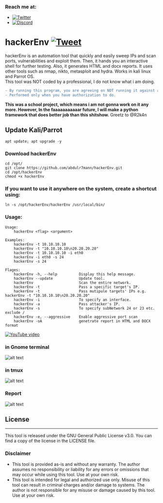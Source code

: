 ### Reach me at:
- [![Twitter](https://img.shields.io/twitter/follow/abdulr7mann?style=social)](https://twitter.com/intent/follow?screen_name=abdulr7mann)
- [![Discord](https://user-images.githubusercontent.com/7288322/34429152-141689f8-ecb9-11e7-8003-b5a10a5fcb29.png?label=Join&amp;style=social)](https://discord.gg/pN5dPYu)

# hackerEnv [![Tweet](https://img.shields.io/twitter/url/http/shields.io.svg?label=Tweet%20it&amp;style=social)](https://twitter.com/intent/tweet?text=hackerEnv%20-%20an%20automation%20tool%20that%20quickly%20and%20easily%20sweep%20ips%20and%20scan%20ports,%20vulnerablities%20and%20exploit%20them%20and%20generates%20a%20report.%20by%20@abdulr7mann%20https://github.com/abdulr7mann/hackerEnv.git&hashtags=security,hacking,redteam,pentester,pentest,kali,kali-linux)
hackerEnv is an automation tool that quickly and easily sweep IPs and scan ports, vulnerabilities and exploit them. Then, it hands you an interactive shell for further testing. Also, it generates HTML and docx reports.
It uses other tools such as nmap, nikto, metasploit and hydra. Works in kali linux and Parrot OS.<br />
This tool was NOT coded by a professional, I do not know what i am doing. 
```diff
- By running this program, you are agreeing on NOT running it against any public, corporate or unauthorized networks.
- Performed only when you have authorization to do.
```
**This was a school project, which means i am not gonna work on it any more. However, In the faaaaaaaaaaar future, I will make a python framework that does better job than this shitshow.**
Greetz to @R2k4n
## Update Kali/Parrot
```
apt update; apt upgrade -y
```

### Download hackerEnv
```
cd /opt/
git clone https://github.com/abdulr7mann/hackerEnv.git
cd /opt/hackerEnv
chmod +x hackerEnv
```

### If you want to use it anywhere on the system, create a shortcut using:
```
ln -s /opt/hackerEnv/hackerEnv /usr/local/bin/
```

### Usage:
```
Usage:
    hackerEnv <flag> <argument>

Examples:
    hackerEnv -t 10.10.10.10
    hackerEnv -t "10.10.10.10\n20.20.20.20"
    hackerEnv -t 10.10.10.10 -i eth0
    hackerEnv -i eth0 -s 24
    hackerEnv -s 24
    
Flages:
    hackerEnv -h, --help          Display this help message.
    hackerEnv --update            Update tool.
    hackerEnv                     Scan the entire network.
    hackerEnv -t                  Pass a specific target's IP.
    hackerEnv -t                  Pass mutipule targets' IPs e.g. hackerEnv -t "10.10.10.10\n20.20.20.20"
    hackerEnv -i                  To specify an interface.
    hackerEnv -a                  Pass attacker's IP.
    hackerEnv -s                  To specify subNetwork 24 or 23 etc. exclude /
    hackerEnv -e, --aggressive    Enable aggressive port scan
    hackerEnv -oA                 genetrate report in HTML and DOCX format
```
[![YouTube video](https://i.imgur.com/cwJ80Pa.png)](https://www.youtube.com/watch?v=-r5iDrLF4xU)
### in Gnome terminal
![alt text](https://i.imgur.com/uHk0Ypt.png)
### in tmux
![alt text](https://i.imgur.com/ppCLMUw.png)
### Report
![alt text](https://i.imgur.com/CCbcKMJ.png)

## License
-------
This tool is released under the GNU General Public License v3.0. You can find a copy of the license in the LICENSE file.

### Disclaimer
- This tool is provided as-is and without any warranty. The author assumes no responsibility or liability for any errors or omissions that may occur while using this tool. Use at your own risk.
- This tool is intended for legal and authorized use only. Misuse of this tool can result in criminal charges and/or damage to systems. The author is not responsible for any misuse or damage caused by this tool. Use at your own risk.
